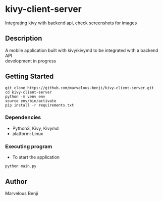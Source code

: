 # kivy-client-server
Integrating kivy with backend api, check screenshots for images

## Description

A mobile application built with kivy/kivymd to be integrated with a backend API  
development in progress

## Getting Started
```
git clone https://github.com/marvelous-benji/kivy-client-server.git
cd kivy-client-server
python -m venv env  
source env/bin/activate
pip install -r requirements.txt
```

### Dependencies

* Python3, Kivy, Kivymd
* platform: Linux


### Executing program

* To start the application
```
python main.py
```

## Author

Marvelous Benji

